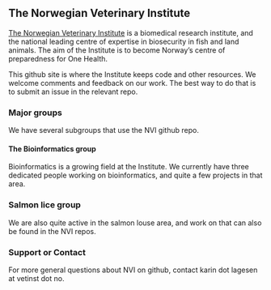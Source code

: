 ## The Norwegian Veterinary Institute

[The Norwegian Veterinary Institute](www.vetinst.no) is a biomedical research institute, and the national leading centre of expertise in biosecurity in fish and land animals. The aim of the Institute is to become Norway’s centre of preparedness for One Health.  

This github site is where the Institute keeps code and other resources. We welcome comments and feedback on our work. The best way to do that is to submit an issue in the relevant repo. 

### Major groups

We have several subgroups that use the NVI github repo. 

#### The Bioinformatics group

Bioinformatics is a growing field at the Institute. We currently have three dedicated people working on bioinformatics, and quite a few projects in that area.

### Salmon lice group

We are also quite active in the salmon louse area, and work on that can also be found in the NVI repos. 

### Support or Contact

For more general questions about NVI on github, contact karin dot lagesen at vetinst dot no.
